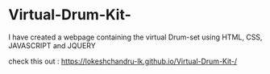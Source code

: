 # Virtual-Drum-Kit-
I have created a webpage containing the virtual Drum-set using HTML, CSS, JAVASCRIPT and JQUERY

check this out : https://lokeshchandru-lk.github.io/Virtual-Drum-Kit-/
